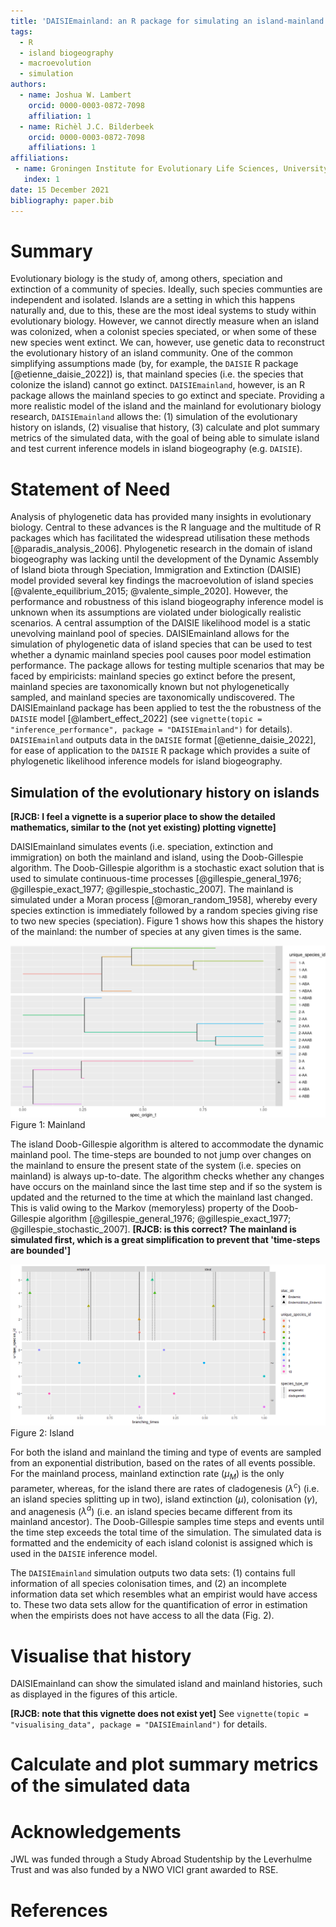 ```yaml
---
title: 'DAISIEmainland: an R package for simulating an island-mainland system for macroevolution on islands'
tags:
  - R
  - island biogeography
  - macroevolution
  - simulation
authors:
  - name: Joshua W. Lambert
    orcid: 0000-0003-0872-7098
    affiliation: 1
  - name: Richèl J.C. Bilderbeek
    orcid: 0000-0003-0872-7098
    affiliations: 1
affiliations:
 - name: Groningen Institute for Evolutionary Life Sciences, University of Groningen, Box 11103, 9700 CC Groningen, The Netherlands
   index: 1
date: 15 December 2021
bibliography: paper.bib
---
```


# Summary

Evolutionary biology is the study of, among others, speciation and extinction of a community of species. Ideally, such species communties are independent and isolated. Islands are a setting in which this happens naturally and, due to this, these are the most ideal systems to study within evolutionary biology. However, we cannot directly measure when an island was colonized, when a colonist species speciated, or when some of these new species went extinct. We can, however, use genetic data to reconstruct the evolutionary history of an island community. One of the common simplifying assumptions made (by, for example, the `DAISIE` R package [@etienne_daisie_2022]) is, that mainland species (i.e. the species that colonize the island) cannot go extinct. `DAISIEmainland`, however, is an R package allows the mainland species to go extinct and speciate. Providing a more realistic model of the island and the mainland for evolutionary biology research, `DAISIEmainland` allows the: (1) simulation of the evolutionary history on islands, (2) visualise that history, (3) calculate and plot summary metrics of the simulated data, with the goal of being able to simulate island and test current inference models in island biogeography (e.g. `DAISIE`).

# Statement of Need

Analysis of phylogenetic data has provided many insights in evolutionary biology. Central to these advances is the R language and the multitude of R packages which has facilitated the widespread utilisation these methods [@paradis_analysis_2006]. Phylogenetic research in the domain of island biogeography was lacking until the development of the Dynamic Assembly of Island biota through Speciation, Immigration and Extinction (DAISIE) model provided several key findings the macroevolution of island species [@valente_equilibrium_2015; @valente_simple_2020]. However, the performance and robustness of this island biogeography inference model is unknown when its assumptions are violated under biologically realistic scenarios. A central assumption of the DAISIE likelihood model is a static unevolving mainland pool of species. DAISIEmainland allows for the simulation of phylogenetic data of island species that can be used to test whether a dynamic mainland species pool causes poor model estimation performance. The package allows for testing multiple scenarios that may be faced by empiricists: mainland species go extinct before the present, mainland species are taxonomically known but not phylogenetically sampled, and mainland species are taxonomically undiscovered. The DAISIEmainland package has been applied to test the the robustness of the `DAISIE` model [@lambert_effect_2022] (see `vignette(topic = "inference_performance", package = "DAISIEmainland")` for details). `DAISIEmainland` outputs data in the `DAISIE` format [@etienne_daisie_2022], for ease of application to the `DAISIE` R package which provides a suite of phylogenetic likelihood inference models for island biogeography.

## Simulation of the evolutionary history on islands

**[RJCB: I feel a vignette is a superior place to show the detailed mathematics, similar to the (not yet existing) plotting vignette]**

DAISIEmainland simulates events (i.e. speciation, extinction and immigration)
on both the mainland and island, using the Doob-Gillespie algorithm.
The Doob-Gillespie algorithm is a stochastic exact solution that is used to simulate continuous-time processes [@gillespie_general_1976; @gillespie_exact_1977; @gillespie_stochastic_2007].
The mainland is simulated under a Moran process [@moran_random_1958], whereby every species extinction is immediately followed by a random species giving rise to two new species (speciation). Figure 1 shows how this shapes the history of the mainland:
the number of species at any given times is the same.

![mainland](figs/mainland.png)
Figure 1: Mainland 


The island Doob-Gillespie algorithm is altered to accommodate the dynamic mainland pool. The time-steps are bounded to not jump over changes on the mainland to ensure the present state of the system (i.e. species on mainland) is always up-to-date. The algorithm checks whether any changes have occurs on the mainland since the last time step and if so the system is updated and the returned to the time at which the mainland last changed. This is valid owing to the Markov (memoryless) property of the Doob-Gillespie algorithm [@gillespie_general_1976; @gillespie_exact_1977; @gillespie_stochastic_2007].
**[RJCB: is this correct? The mainland is simulated first, which is a great simplification to prevent that 'time-steps are bounded']**

![island](figs/island.png)
Figure 2: Island

For both the island and mainland the timing and type of events are 
sampled from an exponential distribution, based on the rates of all events
possible.
For the mainland process, mainland extinction rate ($\mu_M$) is the only parameter,
whereas, for the island there are rates of cladogenesis ($\lambda^c$) (i.e. 
an island species splitting up in two), 
island extinction ($\mu$), colonisation ($\gamma$), and anagenesis ($\lambda^a$) (i.e.
an island species became different from its mainland ancestor).
The Doob-Gillespie samples time steps and events 
until the time step exceeds the total time of the simulation. 
The simulated data is formatted and the endemicity of each island colonist is assigned which is used in the `DAISIE` inference model. 

The `DAISIEmainland` simulation outputs two data sets: (1) contains full information of all species colonisation times, and (2) an incomplete information data set which resembles what an empirist would have access to. These two data sets allow for the quantification of error in estimation when the empirists does not have access to all the data (Fig. 2).

# Visualise that history

DAISIEmainland can show the simulated island and mainland histories,
such as displayed in the figures of this article.

**[RJCB: note that this vignette does not exist yet]**
See `vignette(topic = "visualising_data", package = "DAISIEmainland")` for details.

# Calculate and plot summary metrics of the simulated data

# Acknowledgements

JWL was funded through a Study Abroad Studentship by the Leverhulme Trust and was also funded by a NWO VICI grant awarded to RSE.

# References
